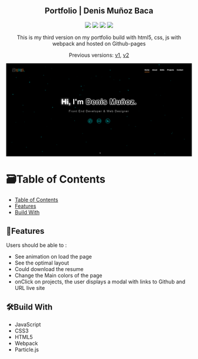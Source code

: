 <div align="center">
<h2>Portfolio | Denis Muñoz Baca</h2>
<img src="https://img.shields.io/badge/html5-%23E34F26.svg?style=flat&logo=html5&logoColor=white">
<img src="https://img.shields.io/badge/css3-%231572B6.svg?style=flat&logo=css3&logoColor=white">
<img src="https://img.shields.io/badge/javascript-%23323330.svg?style=fla&logo=javascript&logoColor=%23F7DF1E"/>
<img src="https://img.shields.io/badge/webpack-%238DD6F9.svg?style=flat&logo=webpack&logoColor=black"/>
<p>This is my third version on my portfolio build with html5, css, js with webpack and hosted on Github-pages</p>
<P>Previous versions: <a href="https://github.com/Mod8124/portfolio/tree/v1">v1</a>, <a href="https://github.com/Mod8124/portfolio/tree/v2">v2</a></p>
<img src="./assets/design/hero-section.png"/>
</div>

# 🗃Table of Contents

- [Table of Contents](#table-of-contents)
- [Features](#features)
- [Build With](#build-with)

## 📝Features

Users should be able to :

-   See animation on load the page
-   See the optimal layout
-   Could download the resume
-   Change the Main colors of the page
-   onClick on projects, the user displays a modal with links to Github and URL live site

## 🛠Build With

-   JavaScript
-   CSS3
-   HTML5
-   Webpack
-   Particle.js
